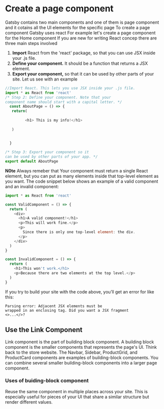 # Create a page component
Gatsby contains two main components and one of them is page component and it cotains all the UI elements for the specific page
To create a page component Gatsby uses react 
For example let's create a page component for the Home component
If you are new for writing React concep there are three main steps involved
1. **Import** React from the 'react' package, so that you can use JSX inside your .js file.
2. **Define your component.** It should be a function that returns a JSX element.
3. **Export your component,** so that it can be used by other parts of your site.
Let us see with an example

```js
//Import React. This lets you use JSX inside your .js file.
import * as React from 'react'
/* Step 2: Define your component. Note that your
component name should start with a capital letter. */
  const AboutPage = () => {
   return(
   
         <h1> This is my info!</h1>
   
   )
      
  
  }

/* Step 3: Export your component so it
can be used by other parts of your app. */
export default AboutPage

```
**N0te** Always remeber that Your component must return a single React element, but you can put as many elements inside that top-level element as you want. The code snippet below shows an example of a valid component and an invalid component:

```js
import * as React from 'react'

const ValidComponent = () => {
  return (
    <div>
      <h1>A valid component!</h1>
      <p>This will work fine.</p>
      <p>
        Since there is only one top-level element: the div.
      </p>
    </div>
  )
}

const InvalidComponent = () => {
  return (
    <h1>This won't work.</h1>
    <p>Because there are two elements at the top level.</p>
  )
}
```
If you try to build your site with the code above, you’ll get an error for <InvalidComponent> like this:
  
  ```console
  Parsing error: Adjacent JSX elements must be
wrapped in an enclosing tag. Did you want a JSX fragment
<>...</>?  
 ```
  ## Use the Link Component
  Link component is the part of building block component.
  A building block component is the smaller components that represents the page's UI. 
Think back to the store website. The Navbar, Sidebar, ProductGrid, and ProductCard components are examples of building-block components. You can combine several smaller building-block components into a larger page component.
  ### Uses of buiding-block component
 Reuse the same component in multiple places across your site. This is especially useful for pieces of your UI that share a similar structure but render different values.
  
